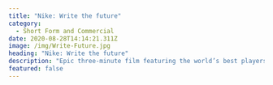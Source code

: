 ```yaml
---
title: "Nike: Write the future"
category:
  - Short Form and Commercial
date: 2020-08-28T14:14:21.311Z
image: /img/Write-Future.jpg
heading: "Nike: Write the future"
description: "Epic three-minute film featuring the world’s best players - and special guest cameos - that kicked off Nike's 2010 Work Cup campaign.\t\t\t\t\t\t\t"
featured: false
---
```

